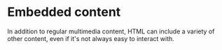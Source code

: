 # Embedded content

In addition to regular multimedia content, HTML can include a variety of other content, even if it's not always easy to interact with.